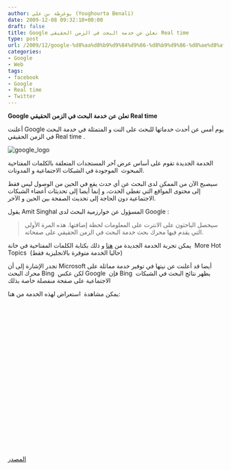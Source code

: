 ```yaml
---
author: يوغرطة بن علي (Youghourta Benali)
date: 2009-12-08 09:32:10+00:00
draft: false
title: Google تعلن عن خدمة البحث في الزمن الحقيقي Real time
type: post
url: /2009/12/google-%d8%aa%d8%b9%d9%84%d9%86-%d8%b9%d9%86-%d8%ae%d8%af%d9%85%d8%a9-%d8%a7%d9%84%d8%a8%d8%ad%d8%ab-%d9%81%d9%8a-%d8%a7%d9%84%d8%b2%d9%85%d9%86-%d8%a7%d9%84%d8%ad%d9%82%d9%8a%d9%82%d9%8a-real-time/
categories:
- Google
- Web
tags:
- facebook
- Google
- Real time
- Twitter
---
```


**Google تعلن عن خدمة البحث في الزمن الحقيقي Real time**



أعلنت Google يوم أمس عن أحدث خدماتها للبحث على النت و المتمثلة في خدمة البحث في الزمن الحقيقي Real time .

![google_logo](https://www.it-scoop.com/wp-content/uploads/2009/11/google_logo-300x125.jpg)


الخدمة الجديدة تقوم على أساس عرض آخر المستجدات المتعلقة بالكلمات المفتاحية المبحوث  الموجودة في الشبكات الاجتماعية و المدونات.

سيصبح الآن من الممكن لدى البحث عن أي حدث يقع في الحين من الوصول ليس فقط إلى محتوى المواقع التي تغطي الحدث، و إنما أيضا إلى تحديثات أعضاء الشبكات الاجتماعية دون الحاجة إلى تحديث الصفحة بين الحين و الآخر.

يقول Amit Singhal المسؤول عن خوارزمية البحث لدى Google :


<blockquote>سيحصل الباحثون على الانترت على المعلومات لحظة إضافتها. هذه المرة الأولى التي يقدم فيها محرك بحث خدمة البحث في الزمن الحقيقي على صفحاته.</blockquote>


يمكن تجربة الخدمة الجديدة من [هنا](http://www.google.com/trends) و ذلك بكتابة الكلمات المفتاحية في خانة  More Hot Topics  (حاليا الخدمة متوفرة بالانجليزية فقط)

تجدر الإشارة إلى أن Microsoft أيضا قد أعلنت عن نيتها في توفير خدمة مماثلة على محرك البحث Bing  لكن عكس Google  فإن Bing  يظهر نتائج البحث في الشبكات الاجتماعية على صفحة منفصلة خاصة بذلك

<!-- more -->

يمكن مشاهدة  استعراض لهذه الخدمة من هنا:


<object classid="clsid:d27cdb6e-ae6d-11cf-96b8-444553540000" width="560" codebase="http://download.macromedia.com/pub/shockwave/cabs/flash/swflash.cab#version=6,0,40,0" height="340"><embed src="http://www.youtube.com/v/WRkYmx4A9Do&hl=fr_FR&fs=1&" allowscriptaccess="always" height="340" width="560" allowfullscreen="true" type="application/x-shockwave-flash"></embed></object>

[المصدر](http://googleblog.blogspot.com/2009/12/relevance-meets-real-time-web.html)
